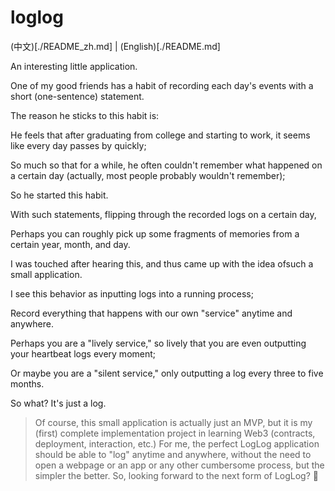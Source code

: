 # loglog

(中文)[./README_zh.md] | (English)[./README.md]

An interesting little application.

One of my good friends has a habit of recording each day's events with a short (one-sentence) statement.

The reason he sticks to this habit is:

He feels that after graduating from college and starting to work, it seems like every day passes by quickly;

So much so that for a while, he often couldn't remember what happened on a certain day (actually, most people probably wouldn't remember);

So he started this habit.

With such statements, flipping through the recorded logs on a certain day,

Perhaps you can roughly pick up some fragments of memories from a certain year, month, and day.

I was touched after hearing this, and thus came up with the idea of ​​such a small application.

I see this behavior as inputting logs into a running process;

Record everything that happens with our own "service" anytime and anywhere.

Perhaps you are a "lively service," so lively that you are even outputting your heartbeat logs every moment;

Or maybe you are a "silent service," only outputting a log every three to five months.

So what? It's just a log.

> Of course, this small application is actually just an MVP, but it is my (first) complete implementation project in learning Web3 (contracts, deployment, interaction, etc.)
> For me, the perfect LogLog application should be able to "log" anytime and anywhere, without the need to open a webpage or an app or any other cumbersome process, but the simpler the better.
> So, looking forward to the next form of LogLog? 🤪

